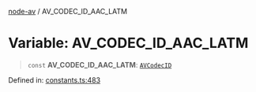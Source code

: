[node-av](../globals.md) / AV\_CODEC\_ID\_AAC\_LATM

# Variable: AV\_CODEC\_ID\_AAC\_LATM

> `const` **AV\_CODEC\_ID\_AAC\_LATM**: [`AVCodecID`](../type-aliases/AVCodecID.md)

Defined in: [constants.ts:483](https://github.com/seydx/av/blob/f8631fc881b394300b1479f511d55cf1c370a87f/src/constants/constants.ts#L483)
